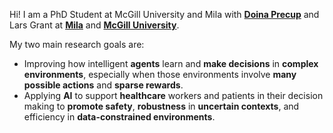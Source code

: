 Hi! I am a PhD Student at McGill University and Mila with __[Doina Precup](https://mila.quebec/en/person/doina-precup/)__ and Lars Grant at __[Mila](https://mila.quebec/en/)__ and __[McGill University](https://www.mcgill.ca/)__.

My two main research goals are:
- Improving how intelligent __agents__ learn and __make decisions__ in __complex environments__, especially when those environments involve __many possible actions__ and __sparse rewards__.
- Applying __AI__ to support __healthcare__ workers and patients in their decision making to __promote safety__, __robustness__ in __uncertain contexts__, and efficiency in __data-constrained environments__.
